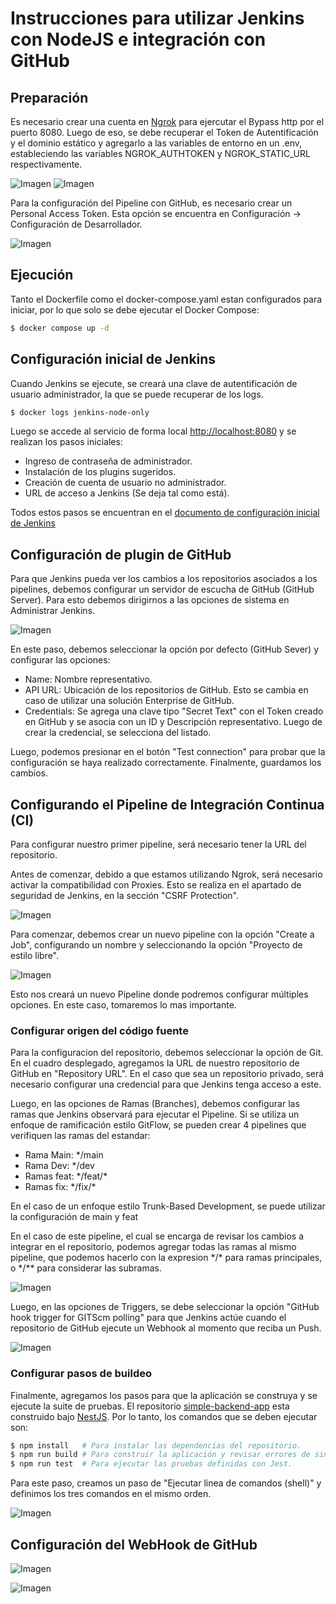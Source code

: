 # Instrucciones para utilizar Jenkins con NodeJS e integración con GitHub

## Preparación
Es necesario crear una cuenta en [Ngrok](https://ngrok.com/) para ejercutar el Bypass http por el puerto 8080.
Luego de eso, se debe recuperar el Token de Autentificación y el dominio estático y agregarlo a las variables de entorno en un .env, estableciendo las variables NGROK_AUTHTOKEN y NGROK_STATIC_URL respectivamente.

![Imagen](../assets/ngrok-1-domain.png)
![Imagen](../assets/ngrok-2-token.png)

Para la configuración del Pipeline con GitHub, es necesario crear un Personal Access Token. Esta opción se encuentra en Configuración -> Configuración de Desarrollador.

![Imagen](../assets/github-01-PAT.png)

## Ejecución
Tanto el Dockerfile como el docker-compose.yaml estan configurados para iniciar, por lo que solo se debe ejecutar el Docker Compose:

```sh
$ docker compose up -d
```

## Configuración inicial de Jenkins
Cuando Jenkins se ejecute, se creará una clave de autentificación de usuario administrador, la que se puede recuperar de los logs.

```sh
$ docker logs jenkins-node-only
```

Luego se accede al servicio de forma local [http://localhost:8080](http://localhost:8080) y se realizan los pasos iniciales:
- Ingreso de contraseña de administrador.
- Instalación de los plugins sugeridos.
- Creación de cuenta de usuario no administrador.
- URL de acceso a Jenkins (Se deja tal como está).

Todos estos pasos se encuentran en el [documento de configuración inicial de Jenkins](../01-Jenkins-ci-instructions-es.md)

## Configuración de plugin de GitHub
Para que Jenkins pueda ver los cambios a los repositorios asociados a los pipelines, debemos configurar un servidor de escucha de GitHub (GitHub Server). Para esto debemos dirigirnos a las opciones de sistema en Administrar Jenkins.

![Imagen](../assets/jenkins-007-github-server.png)

En este paso, debemos seleccionar la opción por defecto (GitHub Sever) y configurar las opciones:
- Name: Nombre representativo.
- API URL: Ubicación de los repositorios de GitHub. Esto se cambia en caso de utilizar una solución Enterprise de GitHub.
- Credentials: Se agrega una clave tipo "Secret Text" con el Token creado en GitHub y se asocia con un ID y Descripción representativo. Luego de crear la credencial, se selecciona del listado.

Luego, podemos presionar en el botón "Test connection" para probar que la configuración se haya realizado correctamente. Finalmente, guardamos los cambios.

## Configurando el Pipeline de Integración Continua (CI)
Para configurar nuestro primer pipeline, será necesario tener la URL del repositorio.

Antes de comenzar, debido a que estamos utilizando Ngrok, será necesario activar la compatibilidad con Proxies. Esto se realiza en el apartado de seguridad de Jenkins, en la sección "CSRF Protection".

![Imagen](../assets/jenkins-013-proxy.png)

Para comenzar, debemos crear un nuevo pipeline con la opción "Create a Job", configurando un nombre y seleccionando la opción "Proyecto de estilo libre". 

![Imagen](../assets/jenkins-009-create-job.png)

Esto nos creará un nuevo Pipeline donde podremos configurar múltiples opciones. En este caso, tomaremos lo mas importante.

### Configurar origen del código fuente

Para la configuracion del repositorio, debemos seleccionar la opción de Git. En el cuadro desplegado, agregamos la URL de nuestro repositorio de GitHub en "Repository URL". En el caso que sea un repositorio privado, será necesario configurar una credencial para que Jenkins tenga acceso a este.

Luego, en las opciones de Ramas (Branches), debemos configurar las ramas que Jenkins observará para ejecutar el Pipeline.
Si se utiliza un enfoque de ramificación estilo GitFlow, se pueden crear 4 pipelines que verifiquen las ramas del estandar:
- Rama Main: */main
- Rama Dev: */dev
- Ramas feat: */feat/\*
- Ramas fix: */fix/\*

En el caso de un enfoque estilo Trunk-Based Development, se puede utilizar la configuración de main y feat

En el caso de este pipeline, el cual se encarga de revisar los cambios a integrar en el repositorio, podemos agregar todas las ramas al mismo pipeline, que podemos hacerlo con la expresion \*/\* para ramas principales, o \*/** para considerar las subramas.

![Imagen](../assets/jenkins-010-job-source-code.png)

Luego, en las opciones de Triggers, se debe seleccionar la opción "GitHub hook trigger for GITScm polling" para que Jenkins actúe cuando el repositorio de GitHub ejecute un Webhook al momento que reciba un Push.

![Imagen](../assets/jenkins-011-job-triggers.png)

### Configurar pasos de buildeo

Finalmente, agregamos los pasos para que la aplicación se construya y se ejecute la suite de pruebas.
El repositorio [simple-backend-app](https://github.com/Martux1995/simple-backend-app) esta construido bajo [NestJS](https://nestjs.com). Por lo tanto, los comandos que se deben ejecutar son:

```sh
$ npm install   # Para instalar las dependencias del repositorio.
$ npm run build # Para construir la aplicación y revisar errores de sintaxis.
$ npm run test  # Para ejecutar las pruebas definidas con Jest.
```

Para este paso, creamos un paso de "Ejecutar linea de comandos (shell)" y definimos los tres comandos en el mismo orden.

![Imagen](../assets/jenkins-012-job-build-steps.png)

## Configuración del WebHook de GitHub

![Imagen](../assets/github-02-repo-config.png)

![Imagen](../assets/github-03-webhook-config.png)